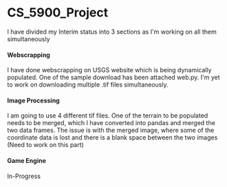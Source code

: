 # CS_5900_Project
I have divided my Interim status into 3 sections as I'm working on all them simultaneously
#### Webscrapping
I have done webscrapping on USGS website which is being dynamically populated. 
One of the sample download has been attached web.py. I'm yet to work on downloading multiple .tif files simultaneously.
#### Image Processing
I am going to use 4 different tif files. One of the terrain to be populated needs to be merged, which I have converted into pandas and merged the two data frames. 
The issue is with the merged image, where some of the coordinate data is lost and there is a blank space between the two images (Need to work on this part)
#### Game Engine
In-Progress
